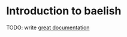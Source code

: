 # Introduction to baelish

TODO: write [great documentation](http://jacobian.org/writing/what-to-write/)
